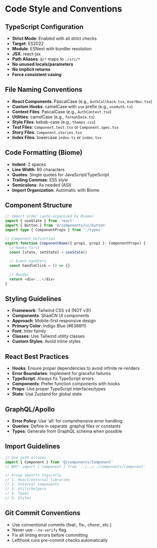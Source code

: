 # Code Style and Conventions

## TypeScript Configuration
- **Strict Mode**: Enabled with all strict checks
- **Target**: ES2022
- **Module**: ESNext with bundler resolution
- **JSX**: react-jsx
- **Path Aliases**: `@/*` maps to `./src/*`
- **No unused locals/parameters**
- **No implicit returns**
- **Force consistent casing**

## File Naming Conventions
- **React Components**: PascalCase (e.g., `AuthCallback.tsx`, `UserNav.tsx`)
- **Custom Hooks**: camelCase with `use` prefix (e.g., `useAuth.ts`)
- **Context Files**: PascalCase (e.g., `AuthContext.tsx`)
- **Utilities**: camelCase (e.g., `formatDate.ts`)
- **Style Files**: kebab-case (e.g., `themes.css`)
- **Test Files**: `Component.test.tsx` or `Component.spec.tsx`
- **Story Files**: `Component.stories.tsx`
- **Index Files**: lowercase `index.ts` or `index.tsx`

## Code Formatting (Biome)
- **Indent**: 2 spaces
- **Line Width**: 80 characters
- **Quotes**: Single quotes for JavaScript/TypeScript
- **Trailing Commas**: ES5 style
- **Semicolons**: As needed (ASI)
- **Import Organization**: Automatic with Biome

## Component Structure
```typescript
// Import order (auto-organized by Biome)
import { useState } from 'react'
import { Button } from '@/components/ui/button'
import type { ComponentProps } from './types'

// Component definition
export function ComponentName({ prop1, prop2 }: ComponentProps) {
  // Hooks first
  const [state, setState] = useState()
  
  // Event handlers
  const handleClick = () => {}
  
  // Render
  return <div>...</div>
}
```

## Styling Guidelines
- **Framework**: Tailwind CSS v4 (NOT v3!)
- **Components**: ShadCN UI components
- **Approach**: Mobile-first responsive design
- **Primary Color**: Indigo Blue (#6366f1)
- **Font**: Inter family
- **Classes**: Use Tailwind utility classes
- **Custom Styles**: Avoid inline styles

## React Best Practices
- **Hooks**: Ensure proper dependencies to avoid infinite re-renders
- **Error Boundaries**: Implement for graceful failures
- **TypeScript**: Always fix TypeScript errors
- **Components**: Prefer function components with hooks
- **Props**: Use proper TypeScript interfaces/types
- **State**: Use Zustand for global state

## GraphQL/Apollo
- **Error Policy**: Use 'all' for comprehensive error handling
- **Queries**: Define in separate .graphql files or constants
- **Types**: Generate from GraphQL schema when possible

## Import Guidelines
```typescript
// Use path aliases
import { Component } from '@/components/Component'
// NOT: import { Component } from '../../../components/Component'

// Group imports logically
// 1. React/external libraries
// 2. Internal components
// 3. Utils/helpers
// 4. Types
// 5. Styles
```

## Git Commit Conventions
- Use conventional commits (feat:, fix:, chore:, etc.)
- Never use `--no-verify` flag
- Fix all linting errors before committing
- Lefthook runs pre-commit checks automatically
